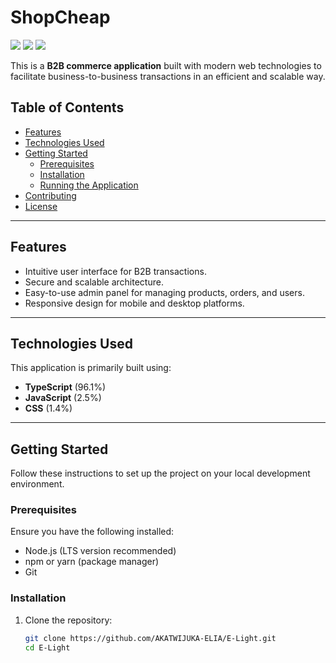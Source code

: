 # ShopCheap
<img src="https://cheery-cod-687.convex.cloud/api/storage/f4b27986-52d0-4560-a90c-c36d2a524ee6" >
<img src="https://cheery-cod-687.convex.cloud/api/storage/83fde57f-d349-46fa-ba65-18279c7bf0e6" >
<img src="https://cheery-cod-687.convex.cloud/api/storage/aade9d3b-1eab-468a-8710-e1ebe4ff2a87">

This is a **B2B commerce application** built with modern web technologies to facilitate business-to-business transactions in an efficient and scalable way.

## Table of Contents

- [Features](#features)
- [Technologies Used](#technologies-used)
- [Getting Started](#getting-started)
  - [Prerequisites](#prerequisites)
  - [Installation](#installation)
  - [Running the Application](#running-the-application)
- [Contributing](#contributing)
- [License](#license)

---

## Features

- Intuitive user interface for B2B transactions.
- Secure and scalable architecture.
- Easy-to-use admin panel for managing products, orders, and users.
- Responsive design for mobile and desktop platforms.

---

## Technologies Used

This application is primarily built using:

- **TypeScript** (96.1%)
- **JavaScript** (2.5%)
- **CSS** (1.4%)

---

## Getting Started

Follow these instructions to set up the project on your local development environment.

### Prerequisites

Ensure you have the following installed:

- Node.js (LTS version recommended)
- npm or yarn (package manager)
- Git

### Installation

1. Clone the repository:

   ```bash
   git clone https://github.com/AKATWIJUKA-ELIA/E-Light.git
   cd E-Light
